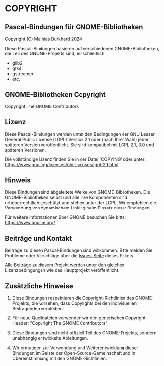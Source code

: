 # COPYRIGHT

## Pascal-Bindungen für GNOME-Bibliotheken

Copyright (C) Mathias Burkhard 2024

Diese Pascal-Bindungen basieren auf verschiedenen GNOME-Bibliotheken, die Teil des GNOME-Projekts sind, einschließlich:
- glib2
- gtk4 
- gstreamer
- etc.

## GNOME-Bibliotheken Copyright

Copyright The GNOME Contributors

## Lizenz

Diese Pascal-Bindungen werden unter den Bedingungen der GNU Lesser General Public License (LGPL) Version 2.1 oder (nach Ihrer Wahl) jeder späteren Version veröffentlicht. Sie sind kompatibel mit LGPL 2.1, 3.0 und späteren Versionen.

Die vollständige Lizenz finden Sie in der Datei 'COPYING' oder unter:
https://www.gnu.org/licenses/old-licenses/lgpl-2.1.html

## Hinweis

Diese Bindungen sind abgeleitete Werke von GNOME-Bibliotheken. Die GNOME-Bibliotheken selbst und alle ihre Komponenten sind urheberrechtlich geschützt und stehen unter der LGPL. Wir empfehlen die Verwendung von dynamischem Linking beim Einsatz dieser Bindungen.

Für weitere Informationen über GNOME besuchen Sie bitte:
https://www.gnome.org/

## Beiträge und Kontakt

Beiträge zu diesen Pascal-Bindungen sind willkommen. Bitte melden Sie Probleme oder Vorschläge über die [Issues-Seite](https://github.com/sechshelme/Lazarus-GNOME-Packages_and_Examples/issues) dieses Pakets.

Alle Beiträge zu diesem Projekt werden unter den gleichen Lizenzbedingungen wie das Hauptprojekt veröffentlicht.

## Zusätzliche Hinweise

1. Diese Bindungen respektieren die Copyright-Richtlinien des GNOME-Projekts, die vorsehen, dass Copyrights bei den individuellen Beitragenden verbleiben.

2. Für neue Quelldateien verwenden wir den generischen Copyright-Header:
   "Copyright The GNOME Contributors"

3. Diese Bindungen sind nicht offiziell Teil des GNOME-Projekts, sondern unabhängig entwickelte Ableitungen.

4. Wir ermutigen zur Verwendung und Weiterentwicklung dieser Bindungen im Geiste der Open-Source-Gemeinschaft und in Übereinstimmung mit den GNOME-Richtlinien.
